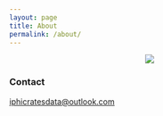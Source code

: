 ```yaml
---
layout: page
title: About
permalink: /about/
---
```


  
  
<p align="center">
   <img src="https://raw.githubusercontent.com/mindofnomind/mindofnomind.github.io/master/images/">
</p>


### Contact 

[iphicratesdata@outlook.com](mailto:iphicratesdata@outlook.com)
